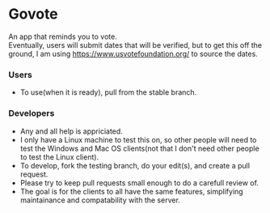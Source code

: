 # Govote
An app that reminds you to vote.<br />
Eventually, users will submit dates that will be verified, but to get this off the ground, I am using https://www.usvotefoundation.org/ to source the dates.
### Users
- To use(when it is ready), pull from the stable branch.
### Developers
- Any and all help is appriciated.
- I only have a Linux machine to test this on, so other people will need to test the Windows and Mac OS clients(not that I don't need other people to test the Linux client).
- To develop, fork the testing branch, do your edit(s), and create a pull request.
- Please try to keep pull requests small enough to do a carefull review of.
- The goal is for the clients to all have the same features, simplifying maintainance and compatability with the server.
